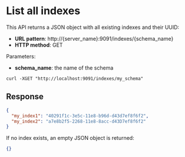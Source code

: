 # List all indexes

This API returns a JSON object with all existing indexes and their UUID:

* **URL pattern**: http://{server_name}:9091/indexes/{schema_name}
* **HTTP method**: GET

Parameters:

* **schema_name**: the name of the schema

```shell
curl -XGET "http://localhost:9091/indexes/my_schema"
```

## Response

```json
{
  "my_index1": "40291f1c-3e5c-11e8-b96d-d43d7ef8f6f2",
  "my_index2": "a7e8b2f5-2268-11e8-8acc-d43D7ef8f6f2"
}
```

If no index exists, an empty JSON object is returned:

```json
{}
```
